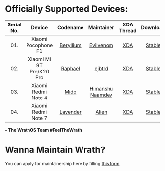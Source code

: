 Officially Supported Devices:
=============================

|Serial No. | Device                           | Codename                                                                     			 | Maintainer                                                 | XDA Thread                                                       | Download                                                                                                                                                                      |
|:---------:| :------------------------------: | :-------------------------------------------------------------------------------------: | :--------------------------------------------------------: | :--------------------------------------------------------------: | :----------------------------------------------------------------------: |
| 01.		| Xiaomi Pocophone F1              | [Beryllium](https://github.com/WrathOS-Devices/) 						 			     | [Evilvenom](http://github.com/ktanay98)                    | [XDA](#SOON) 													 | [Stable](https://sourceforge.net/projects/wrathos/files/beryllium/) 			|
| 02.		| Xiaomi Mi 9T Pro/K20 Pro         | [Raphael](https://github.com/WrathOS-Devices/) 						 			     | [ejbtrd](http://github.com/ejbtrd)                         | [XDA](#SOON) 													 | [Stable](https://sourceforge.net/projects/wrathos/files/raphael/) 			|
| 03.		| Xiaomi Redmi Note 4              | [Mido](https://github.com/WrathOS-Devices/) 						 			         | [Himanshu Naamdev](https://github.com/hnaamdev41)          | [XDA](#SOON) 												     | [Stable](https://sourceforge.net/projects/wrathos/files/mido/)                           |
| 04.		| Xiaomi Redmi Note 7              | [Lavender](https://github.com/WrathOS-Devices/) 						 			     | [Alien](https://github.com/LinuxAlien)          | [XDA](#SOON) 												     | [Stable](https://sourceforge.net/projects/wrathos/files/lavender/)       |
<!-- Note for maintainers: add your devices in alphabetical order by the "Device" column, not "Codename" -->

**- The WrathOS Team #FeelTheWrath**

Wanna Maintain Wrath?
=============================
You can apply for maintainership here by filling [this form](https://docs.google.com/forms/d/e/1FAIpQLSdkODOFGkg25qaLBQEtNHdUr31fgdzWXdf5uGqy4bvt4hcEwg/viewform)



